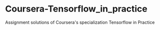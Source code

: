 # Coursera-Tensorflow_in_practice
Assignment solutions of Coursera's specialization Tensorflow in Practice
